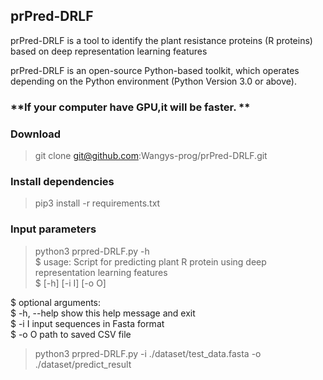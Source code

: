 ## prPred-DRLF
prPred-DRLF is a tool to identify the plant resistance proteins (R proteins) based on deep representation learning features

prPred-DRLF is an open-source Python-based toolkit, which operates depending on the Python environment (Python Version 3.0 or above). 

### **If your computer have GPU,it will be faster. **

### **Download**

> git clone git@github.com:Wangys-prog/prPred-DRLF.git

### **Install dependencies**

> pip3 install -r requirements.txt


### Input parameters

> python3 prpred-DRLF.py -h  
$ usage: Script for predicting plant R protein using deep representation learning features  
$       [-h] [-i I] [-o O]  

$ optional arguments:  
$  -h, --help  show this help message and exit  
$  -i I        input sequences in Fasta format  
$  -o O        path to saved CSV file  

> python3 prpred-DRLF.py -i ./dataset/test_data.fasta -o ./dataset/predict_result
